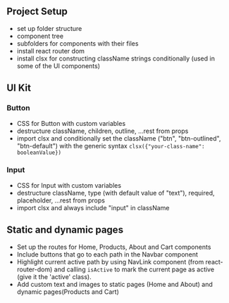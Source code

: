 ## Project Setup

- set up folder structure
- component tree
- subfolders for components with their files
- install react router dom
- install clsx for constructing className strings conditionally (used in some of the UI components)

## UI Kit

### Button

- CSS for Button with custom variables
- destructure className, children, outline, ...rest from props
- import clsx and conditionally set the className ("btn", "btn-outlined", "btn-default") with the generic syntax `clsx({"your-class-name": booleanValue}) `

### Input

- CSS for Input with custom variables
- destructure className, type (with default value of "text"), required, placeholder, ...rest from props
- import clsx and always include "input" in className

## Static and dynamic pages

- Set up the routes for Home, Products, About and Cart components
- Include buttons that go to each path in the Navbar component
- Highlight current active path by using NavLink component (from react-router-dom) and calling `isActive` to mark the current page as active (give it the 'active' class).
- Add custom text and images to static pages (Home and About) and dynamic pages(Products and Cart)
